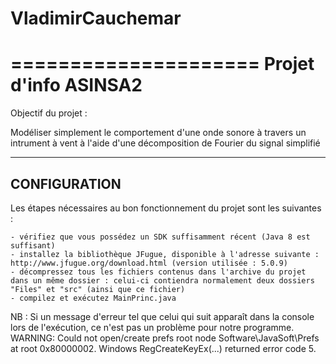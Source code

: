 # VladimirCauchemar

=====================
Projet d'info ASINSA2
=====================

Objectif du projet : 

Modéliser simplement le comportement d'une onde sonore à travers un intrument à vent à l'aide d'une décomposition de Fourier du signal simplifié

-------------
CONFIGURATION
-------------

Les étapes nécessaires au bon fonctionnement du projet sont les suivantes :

	- vérifiez que vous possédez un SDK suffisamment récent (Java 8 est suffisant)
	- installez la bibliothèque JFugue, disponible à l'adresse suivante : http://www.jfugue.org/download.html (version utilisée : 5.0.9)
	- décompressez tous les fichiers contenus dans l'archive du projet dans un même dossier : celui-ci contiendra normalement deux dossiers "Files" et "src" (ainsi que ce fichier)
	- compilez et exécutez MainPrinc.java
	

NB : Si un message d'erreur tel que celui qui suit apparaît dans la console lors de l'exécution, ce n'est pas un problème pour notre programme.
WARNING: Could not open/create prefs root node Software\JavaSoft\Prefs at root 0x80000002. Windows RegCreateKeyEx(...) returned error code 5.